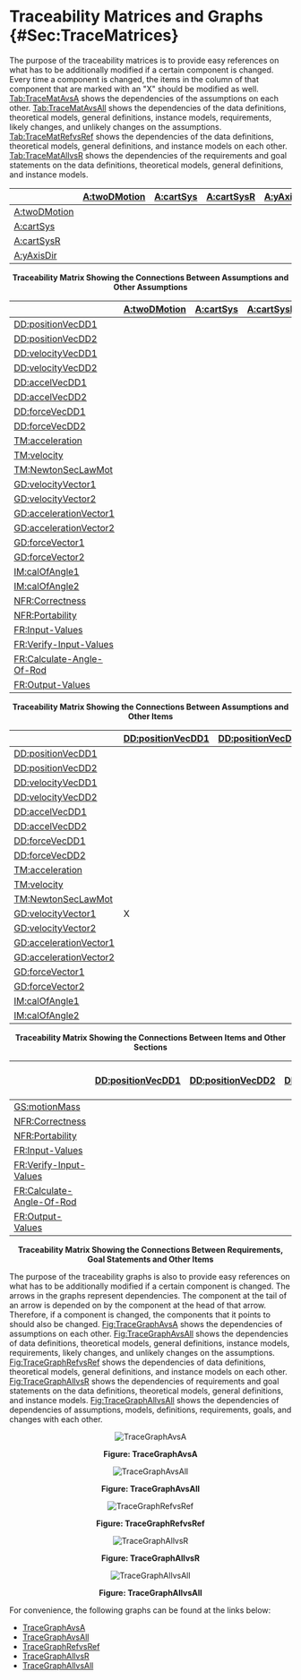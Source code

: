 # Traceability Matrices and Graphs {#Sec:TraceMatrices}

The purpose of the traceability matrices is to provide easy references on what has to be additionally modified if a certain component is changed. Every time a component is changed, the items in the column of that component that are marked with an "X" should be modified as well. [Tab:TraceMatAvsA](./SecTraceMatrices.md#Table:TraceMatAvsA) shows the dependencies of the assumptions on each other. [Tab:TraceMatAvsAll](./SecTraceMatrices.md#Table:TraceMatAvsAll) shows the dependencies of the data definitions, theoretical models, general definitions, instance models, requirements, likely changes, and unlikely changes on the assumptions. [Tab:TraceMatRefvsRef](./SecTraceMatrices.md#Table:TraceMatRefvsRef) shows the dependencies of the data definitions, theoretical models, general definitions, and instance models on each other. [Tab:TraceMatAllvsR](./SecTraceMatrices.md#Table:TraceMatAllvsR) shows the dependencies of the requirements and goal statements on the data definitions, theoretical models, general definitions, and instance models.

<div id="Table:TraceMatAvsA"></div>

|                                          |[A:twoDMotion](./SecAssumps.md#twoDMotion)|[A:cartSys](./SecAssumps.md#cartSys)|[A:cartSysR](./SecAssumps.md#cartSysR)|[A:yAxisDir](./SecAssumps.md#yAxisDir)|
|:-----------------------------------------|:-----------------------------------------|:-----------------------------------|:-------------------------------------|:-------------------------------------|
|[A:twoDMotion](./SecAssumps.md#twoDMotion)|                                          |                                    |                                      |                                      |
|[A:cartSys](./SecAssumps.md#cartSys)      |                                          |                                    |                                      |                                      |
|[A:cartSysR](./SecAssumps.md#cartSysR)    |                                          |                                    |                                      |                                      |
|[A:yAxisDir](./SecAssumps.md#yAxisDir)    |                                          |                                    |                                      |                                      |

**<p align="center">Traceability Matrix Showing the Connections Between Assumptions and Other Assumptions</p>**

<div id="Table:TraceMatAvsAll"></div>

|                                                            |[A:twoDMotion](./SecAssumps.md#twoDMotion)|[A:cartSys](./SecAssumps.md#cartSys)|[A:cartSysR](./SecAssumps.md#cartSysR)|[A:yAxisDir](./SecAssumps.md#yAxisDir)|
|:-----------------------------------------------------------|:-----------------------------------------|:-----------------------------------|:-------------------------------------|:-------------------------------------|
|[DD:positionVecDD1](./SecDDs.md#DD:positionVecDD1)          |                                          |                                    |                                      |                                      |
|[DD:positionVecDD2](./SecDDs.md#DD:positionVecDD2)          |                                          |                                    |                                      |                                      |
|[DD:velocityVecDD1](./SecDDs.md#DD:velocityVecDD1)          |                                          |                                    |                                      |                                      |
|[DD:velocityVecDD2](./SecDDs.md#DD:velocityVecDD2)          |                                          |                                    |                                      |                                      |
|[DD:accelVecDD1](./SecDDs.md#DD:accelVecDD1)                |                                          |                                    |                                      |                                      |
|[DD:accelVecDD2](./SecDDs.md#DD:accelVecDD2)                |                                          |                                    |                                      |                                      |
|[DD:forceVecDD1](./SecDDs.md#DD:forceVecDD1)                |                                          |                                    |                                      |                                      |
|[DD:forceVecDD2](./SecDDs.md#DD:forceVecDD2)                |                                          |                                    |                                      |                                      |
|[TM:acceleration](./SecTMs.md#TM:acceleration)              |                                          |                                    |                                      |                                      |
|[TM:velocity](./SecTMs.md#TM:velocity)                      |                                          |                                    |                                      |                                      |
|[TM:NewtonSecLawMot](./SecTMs.md#TM:NewtonSecLawMot)        |                                          |                                    |                                      |                                      |
|[GD:velocityVector1](./SecGDs.md#GD:velocityVector1)        |                                          |                                    |                                      |                                      |
|[GD:velocityVector2](./SecGDs.md#GD:velocityVector2)        |                                          |                                    |                                      |                                      |
|[GD:accelerationVector1](./SecGDs.md#GD:accelerationVector1)|                                          |                                    |                                      |                                      |
|[GD:accelerationVector2](./SecGDs.md#GD:accelerationVector2)|                                          |                                    |                                      |                                      |
|[GD:forceVector1](./SecGDs.md#GD:forceVector1)              |                                          |                                    |                                      |                                      |
|[GD:forceVector2](./SecGDs.md#GD:forceVector2)              |                                          |                                    |                                      |                                      |
|[IM:calOfAngle1](./SecIMs.md#IM:calOfAngle1)                |                                          |                                    |                                      |                                      |
|[IM:calOfAngle2](./SecIMs.md#IM:calOfAngle2)                |                                          |                                    |                                      |                                      |
|[NFR:Correctness](./SecNFRs.md#correct)                     |                                          |                                    |                                      |                                      |
|[NFR:Portability](./SecNFRs.md#portable)                    |                                          |                                    |                                      |                                      |
|[FR:Input-Values](./SecFRs.md#inputValues)                  |                                          |                                    |                                      |                                      |
|[FR:Verify-Input-Values](./SecFRs.md#verifyInptVals)        |                                          |                                    |                                      |                                      |
|[FR:Calculate-Angle-Of-Rod](./SecFRs.md#calcAng)            |                                          |                                    |                                      |                                      |
|[FR:Output-Values](./SecFRs.md#outputValues)                |                                          |                                    |                                      |                                      |

**<p align="center">Traceability Matrix Showing the Connections Between Assumptions and Other Items</p>**

<div id="Table:TraceMatRefvsRef"></div>

|                                                            |[DD:positionVecDD1](./SecDDs.md#DD:positionVecDD1)|[DD:positionVecDD2](./SecDDs.md#DD:positionVecDD2)|[DD:velocityVecDD1](./SecDDs.md#DD:velocityVecDD1)|[DD:velocityVecDD2](./SecDDs.md#DD:velocityVecDD2)|[DD:accelVecDD1](./SecDDs.md#DD:accelVecDD1)|[DD:accelVecDD2](./SecDDs.md#DD:accelVecDD2)|[DD:forceVecDD1](./SecDDs.md#DD:forceVecDD1)|[DD:forceVecDD2](./SecDDs.md#DD:forceVecDD2)|[TM:acceleration](./SecTMs.md#TM:acceleration)|[TM:velocity](./SecTMs.md#TM:velocity)|[TM:NewtonSecLawMot](./SecTMs.md#TM:NewtonSecLawMot)|[GD:velocityVector1](./SecGDs.md#GD:velocityVector1)|[GD:velocityVector2](./SecGDs.md#GD:velocityVector2)|[GD:accelerationVector1](./SecGDs.md#GD:accelerationVector1)|[GD:accelerationVector2](./SecGDs.md#GD:accelerationVector2)|[GD:forceVector1](./SecGDs.md#GD:forceVector1)|[GD:forceVector2](./SecGDs.md#GD:forceVector2)|[IM:calOfAngle1](./SecIMs.md#IM:calOfAngle1)|[IM:calOfAngle2](./SecIMs.md#IM:calOfAngle2)|
|:-----------------------------------------------------------|:-------------------------------------------------|:-------------------------------------------------|:-------------------------------------------------|:-------------------------------------------------|:-------------------------------------------|:-------------------------------------------|:-------------------------------------------|:-------------------------------------------|:---------------------------------------------|:-------------------------------------|:---------------------------------------------------|:---------------------------------------------------|:---------------------------------------------------|:-----------------------------------------------------------|:-----------------------------------------------------------|:---------------------------------------------|:---------------------------------------------|:-------------------------------------------|:-------------------------------------------|
|[DD:positionVecDD1](./SecDDs.md#DD:positionVecDD1)          |                                                  |                                                  |                                                  |                                                  |                                            |                                            |                                            |                                            |                                              |                                      |                                                    |                                                    |                                                    |                                                            |                                                            |                                              |                                              |                                            |                                            |
|[DD:positionVecDD2](./SecDDs.md#DD:positionVecDD2)          |                                                  |                                                  |                                                  |                                                  |                                            |                                            |                                            |                                            |                                              |                                      |                                                    |                                                    |                                                    |                                                            |                                                            |                                              |                                              |                                            |                                            |
|[DD:velocityVecDD1](./SecDDs.md#DD:velocityVecDD1)          |                                                  |                                                  |                                                  |                                                  |                                            |                                            |                                            |                                            |                                              |                                      |                                                    |                                                    |                                                    |                                                            |                                                            |                                              |                                              |                                            |                                            |
|[DD:velocityVecDD2](./SecDDs.md#DD:velocityVecDD2)          |                                                  |                                                  |                                                  |                                                  |                                            |                                            |                                            |                                            |                                              |                                      |                                                    |                                                    |                                                    |                                                            |                                                            |                                              |                                              |                                            |                                            |
|[DD:accelVecDD1](./SecDDs.md#DD:accelVecDD1)                |                                                  |                                                  |                                                  |                                                  |                                            |                                            |                                            |                                            |                                              |                                      |                                                    |                                                    |                                                    |                                                            |                                                            |                                              |                                              |                                            |                                            |
|[DD:accelVecDD2](./SecDDs.md#DD:accelVecDD2)                |                                                  |                                                  |                                                  |                                                  |                                            |                                            |                                            |                                            |                                              |                                      |                                                    |                                                    |                                                    |                                                            |                                                            |                                              |                                              |                                            |                                            |
|[DD:forceVecDD1](./SecDDs.md#DD:forceVecDD1)                |                                                  |                                                  |                                                  |                                                  |                                            |                                            |                                            |                                            |                                              |                                      |                                                    |                                                    |                                                    |                                                            |                                                            |                                              |                                              |                                            |                                            |
|[DD:forceVecDD2](./SecDDs.md#DD:forceVecDD2)                |                                                  |                                                  |                                                  |                                                  |                                            |                                            |                                            |                                            |                                              |                                      |                                                    |                                                    |                                                    |                                                            |                                                            |                                              |                                              |                                            |                                            |
|[TM:acceleration](./SecTMs.md#TM:acceleration)              |                                                  |                                                  |                                                  |                                                  |                                            |                                            |                                            |                                            |                                              |                                      |                                                    |                                                    |                                                    |                                                            |                                                            |                                              |                                              |                                            |                                            |
|[TM:velocity](./SecTMs.md#TM:velocity)                      |                                                  |                                                  |                                                  |                                                  |                                            |                                            |                                            |                                            |                                              |                                      |                                                    |                                                    |                                                    |                                                            |                                                            |                                              |                                              |                                            |                                            |
|[TM:NewtonSecLawMot](./SecTMs.md#TM:NewtonSecLawMot)        |                                                  |                                                  |                                                  |                                                  |                                            |                                            |                                            |                                            |                                              |                                      |                                                    |                                                    |                                                    |                                                            |                                                            |                                              |                                              |                                            |                                            |
|[GD:velocityVector1](./SecGDs.md#GD:velocityVector1)        |X                                                 |                                                  |                                                  |                                                  |                                            |                                            |                                            |                                            |                                              |                                      |                                                    |                                                    |                                                    |                                                            |                                                            |                                              |                                              |                                            |                                            |
|[GD:velocityVector2](./SecGDs.md#GD:velocityVector2)        |                                                  |                                                  |                                                  |                                                  |                                            |                                            |                                            |                                            |                                              |                                      |                                                    |                                                    |                                                    |                                                            |                                                            |                                              |                                              |                                            |                                            |
|[GD:accelerationVector1](./SecGDs.md#GD:accelerationVector1)|                                                  |                                                  |                                                  |                                                  |                                            |                                            |                                            |                                            |                                              |                                      |                                                    |                                                    |                                                    |                                                            |                                                            |                                              |                                              |                                            |                                            |
|[GD:accelerationVector2](./SecGDs.md#GD:accelerationVector2)|                                                  |                                                  |                                                  |                                                  |                                            |                                            |                                            |                                            |                                              |                                      |                                                    |                                                    |                                                    |                                                            |                                                            |                                              |                                              |                                            |                                            |
|[GD:forceVector1](./SecGDs.md#GD:forceVector1)              |                                                  |                                                  |                                                  |                                                  |                                            |                                            |                                            |                                            |                                              |                                      |                                                    |                                                    |                                                    |                                                            |                                                            |                                              |                                              |                                            |                                            |
|[GD:forceVector2](./SecGDs.md#GD:forceVector2)              |                                                  |                                                  |                                                  |                                                  |                                            |                                            |                                            |                                            |                                              |                                      |                                                    |                                                    |                                                    |                                                            |                                                            |                                              |                                              |                                            |                                            |
|[IM:calOfAngle1](./SecIMs.md#IM:calOfAngle1)                |                                                  |                                                  |                                                  |                                                  |                                            |                                            |                                            |                                            |                                              |                                      |                                                    |                                                    |                                                    |                                                            |                                                            |                                              |                                              |                                            |X                                           |
|[IM:calOfAngle2](./SecIMs.md#IM:calOfAngle2)                |                                                  |                                                  |                                                  |                                                  |                                            |                                            |                                            |                                            |                                              |                                      |                                                    |                                                    |                                                    |X                                                           |X                                                           |X                                             |X                                             |X                                           |X                                           |

**<p align="center">Traceability Matrix Showing the Connections Between Items and Other Sections</p>**

<div id="Table:TraceMatAllvsR"></div>

|                                                    |[DD:positionVecDD1](./SecDDs.md#DD:positionVecDD1)|[DD:positionVecDD2](./SecDDs.md#DD:positionVecDD2)|[DD:velocityVecDD1](./SecDDs.md#DD:velocityVecDD1)|[DD:velocityVecDD2](./SecDDs.md#DD:velocityVecDD2)|[DD:accelVecDD1](./SecDDs.md#DD:accelVecDD1)|[DD:accelVecDD2](./SecDDs.md#DD:accelVecDD2)|[DD:forceVecDD1](./SecDDs.md#DD:forceVecDD1)|[DD:forceVecDD2](./SecDDs.md#DD:forceVecDD2)|[TM:acceleration](./SecTMs.md#TM:acceleration)|[TM:velocity](./SecTMs.md#TM:velocity)|[TM:NewtonSecLawMot](./SecTMs.md#TM:NewtonSecLawMot)|[GD:velocityVector1](./SecGDs.md#GD:velocityVector1)|[GD:velocityVector2](./SecGDs.md#GD:velocityVector2)|[GD:accelerationVector1](./SecGDs.md#GD:accelerationVector1)|[GD:accelerationVector2](./SecGDs.md#GD:accelerationVector2)|[GD:forceVector1](./SecGDs.md#GD:forceVector1)|[GD:forceVector2](./SecGDs.md#GD:forceVector2)|[IM:calOfAngle1](./SecIMs.md#IM:calOfAngle1)|[IM:calOfAngle2](./SecIMs.md#IM:calOfAngle2)|[NFR:Correctness](./SecNFRs.md#correct)|[NFR:Portability](./SecNFRs.md#portable)|[FR:Input-Values](./SecFRs.md#inputValues)|[FR:Verify-Input-Values](./SecFRs.md#verifyInptVals)|[FR:Calculate-Angle-Of-Rod](./SecFRs.md#calcAng)|[FR:Output-Values](./SecFRs.md#outputValues)|
|:---------------------------------------------------|:-------------------------------------------------|:-------------------------------------------------|:-------------------------------------------------|:-------------------------------------------------|:-------------------------------------------|:-------------------------------------------|:-------------------------------------------|:-------------------------------------------|:---------------------------------------------|:-------------------------------------|:---------------------------------------------------|:---------------------------------------------------|:---------------------------------------------------|:-----------------------------------------------------------|:-----------------------------------------------------------|:---------------------------------------------|:---------------------------------------------|:-------------------------------------------|:-------------------------------------------|:--------------------------------------|:---------------------------------------|:-----------------------------------------|:---------------------------------------------------|:-----------------------------------------------|:-------------------------------------------|
|[GS:motionMass](./SecGoalStmt.md#motionMass)        |                                                  |                                                  |                                                  |                                                  |                                            |                                            |                                            |                                            |                                              |                                      |                                                    |                                                    |                                                    |                                                            |                                                            |                                              |                                              |                                            |                                            |                                       |                                        |                                          |                                                    |                                                |                                            |
|[NFR:Correctness](./SecNFRs.md#correct)             |                                                  |                                                  |                                                  |                                                  |                                            |                                            |                                            |                                            |                                              |                                      |                                                    |                                                    |                                                    |                                                            |                                                            |                                              |                                              |                                            |                                            |                                       |                                        |                                          |                                                    |                                                |                                            |
|[NFR:Portability](./SecNFRs.md#portable)            |                                                  |                                                  |                                                  |                                                  |                                            |                                            |                                            |                                            |                                              |                                      |                                                    |                                                    |                                                    |                                                            |                                                            |                                              |                                              |                                            |                                            |                                       |                                        |                                          |                                                    |                                                |                                            |
|[FR:Input-Values](./SecFRs.md#inputValues)          |                                                  |                                                  |                                                  |                                                  |                                            |                                            |                                            |                                            |                                              |                                      |                                                    |                                                    |                                                    |                                                            |                                                            |                                              |                                              |                                            |                                            |                                       |                                        |                                          |                                                    |                                                |                                            |
|[FR:Verify-Input-Values](./SecFRs.md#verifyInptVals)|                                                  |                                                  |                                                  |                                                  |                                            |                                            |                                            |                                            |                                              |                                      |                                                    |                                                    |                                                    |                                                            |                                                            |                                              |                                              |                                            |                                            |                                       |                                        |                                          |                                                    |                                                |                                            |
|[FR:Calculate-Angle-Of-Rod](./SecFRs.md#calcAng)    |                                                  |                                                  |                                                  |                                                  |                                            |                                            |                                            |                                            |                                              |                                      |                                                    |                                                    |                                                    |                                                            |                                                            |                                              |                                              |X                                           |X                                           |                                       |                                        |                                          |                                                    |                                                |                                            |
|[FR:Output-Values](./SecFRs.md#outputValues)        |                                                  |                                                  |                                                  |                                                  |                                            |                                            |                                            |                                            |                                              |                                      |                                                    |                                                    |                                                    |                                                            |                                                            |                                              |                                              |X                                           |X                                           |                                       |                                        |                                          |                                                    |                                                |                                            |

**<p align="center">Traceability Matrix Showing the Connections Between Requirements, Goal Statements and Other Items</p>**

The purpose of the traceability graphs is also to provide easy references on what has to be additionally modified if a certain component is changed. The arrows in the graphs represent dependencies. The component at the tail of an arrow is depended on by the component at the head of that arrow. Therefore, if a component is changed, the components that it points to should also be changed. [Fig:TraceGraphAvsA](./SecTraceMatrices.md#Figure:TraceGraphAvsA) shows the dependencies of assumptions on each other. [Fig:TraceGraphAvsAll](./SecTraceMatrices.md#Figure:TraceGraphAvsAll) shows the dependencies of data definitions, theoretical models, general definitions, instance models, requirements, likely changes, and unlikely changes on the assumptions. [Fig:TraceGraphRefvsRef](./SecTraceMatrices.md#Figure:TraceGraphRefvsRef) shows the dependencies of data definitions, theoretical models, general definitions, and instance models on each other. [Fig:TraceGraphAllvsR](./SecTraceMatrices.md#Figure:TraceGraphAllvsR) shows the dependencies of requirements and goal statements on the data definitions, theoretical models, general definitions, and instance models. [Fig:TraceGraphAllvsAll](./SecTraceMatrices.md#Figure:TraceGraphAllvsAll) shows the dependencies of dependencies of assumptions, models, definitions, requirements, goals, and changes with each other.

<div id="Figure:TraceGraphAvsA" align="center" >

![TraceGraphAvsA](./assets/avsa.svg)

**Figure: TraceGraphAvsA**

</div>

<div id="Figure:TraceGraphAvsAll" align="center" >

![TraceGraphAvsAll](./assets/avsall.svg)

**Figure: TraceGraphAvsAll**

</div>

<div id="Figure:TraceGraphRefvsRef" align="center" >

![TraceGraphRefvsRef](./assets/refvsref.svg)

**Figure: TraceGraphRefvsRef**

</div>

<div id="Figure:TraceGraphAllvsR" align="center" >

![TraceGraphAllvsR](./assets/allvsr.svg)

**Figure: TraceGraphAllvsR**

</div>

<div id="Figure:TraceGraphAllvsAll" align="center" >

![TraceGraphAllvsAll](./assets/allvsall.svg)

**Figure: TraceGraphAllvsAll**

</div>

For convenience, the following graphs can be found at the links below:

- [TraceGraphAvsA](../../../../traceygraphs/dblpend/avsa.svg)
- [TraceGraphAvsAll](../../../../traceygraphs/dblpend/avsall.svg)
- [TraceGraphRefvsRef](../../../../traceygraphs/dblpend/refvsref.svg)
- [TraceGraphAllvsR](../../../../traceygraphs/dblpend/allvsr.svg)
- [TraceGraphAllvsAll](../../../../traceygraphs/dblpend/allvsall.svg)

